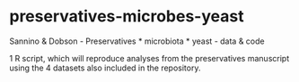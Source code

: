 # preservatives-microbes-yeast
Sannino &amp; Dobson - Preservatives * microbiota * yeast - data &amp; code

1 R script, which will reproduce analyses from the preservatives manuscript using the 4 datasets also included in the repository.
